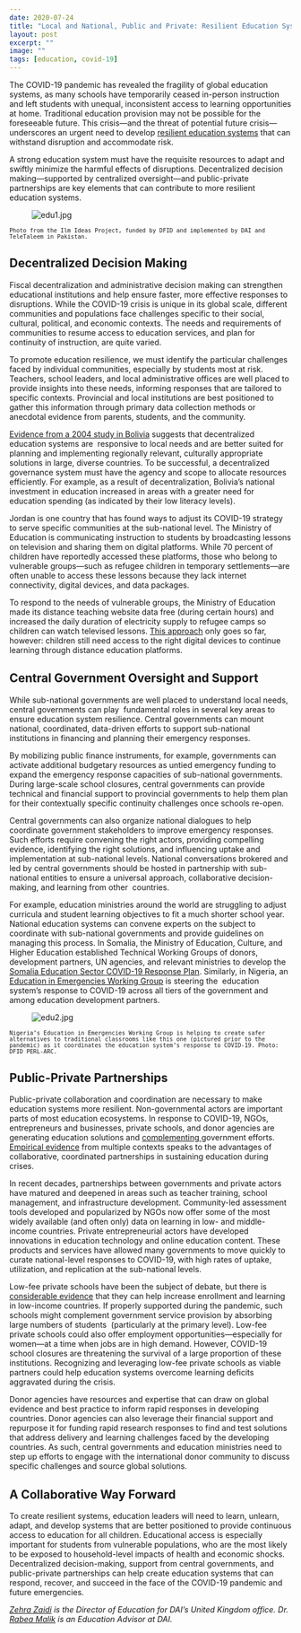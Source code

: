 ```yaml
---
date: 2020-07-24
title: "Local and National, Public and Private: Resilient Education Systems in the COVID-19 Era"
layout: post
excerpt: ""
image: ""
tags: [education, covid-19]
---
```

<p>The COVID-19 pandemic has revealed the fragility of global education systems, as many schools have temporarily ceased in-person instruction and left students with unequal, inconsistent access to learning opportunities at home. Traditional education provision may not be possible for the foreseeable future. This crisis—and the threat of potential future crisis—underscores an urgent need to develop <a href="http://www.iiep.unesco.org/en/our-mission/education-system-resilience">resilient education systems</a> that can withstand disruption and accommodate risk.</p><p>A strong education system must have the requisite resources to adapt and swiftly minimize the harmful effects of disruptions. Decentralized decision making—supported by centralized oversight—and public-private partnerships are key elements that can contribute to more resilient education systems.</p><figure class="kg-card kg-image-card"><img src="https://pubs.ghost.io/uploads/edu1.jpg" class="kg-image" alt="edu1.jpg" loading="lazy"></figure><p><code><code>Photo from the Ilm Ideas Project, funded by DFID and implemented by DAI and TeleTaleem in Pakistan.</code></code></p><h2 id="decentralized-decision-making">Decentralized Decision Making</h2><p>Fiscal decentralization and administrative decision making can strengthen educational institutions and help ensure faster, more effective responses to disruptions. While the COVID-19 crisis is unique in its global scale, different communities and populations face challenges specific to their social, cultural, political, and economic contexts. The needs and requirements of communities to resume access to education services, and plan for continuity of instruction, are quite varied.</p><p>To promote education resilience, we must identify the particular challenges faced by individual communities, especially by students most at risk. Teachers, school leaders, and local administrative offices are well placed to provide insights into these needs, informing responses that are tailored to specific contexts. Provincial and local institutions are best positioned to gather this information through primary data collection methods or anecdotal evidence from parents, students, and the community.</p><p><a href="https://www.sciencedirect.com/science/article/abs/pii/S0047272702001858">Evidence from a 2004 study in Bolivia</a> suggests that decentralized education systems are  responsive to local needs and are better suited for planning and implementing regionally relevant, culturally appropriate solutions in large, diverse countries. To be successful, a decentralized governance system must have the agency and scope to allocate resources efficiently. For example, as a result of decentralization, Bolivia’s national investment in education increased in areas with a greater need for education spending (as indicated by their low literacy levels).</p><p>Jordan is one country that has found ways to adjust its COVID-19 strategy to serve specific communities at the sub-national level. The Ministry of Education is communicating instruction to students by broadcasting lessons on television and sharing them on digital platforms. While 70 percent of children have reportedly accessed these platforms, those who belong to vulnerable groups—such as refugee children in temporary settlements—are often unable to access these lessons because they lack internet connectivity, digital devices, and data packages.</p><p>To respond to the needs of vulnerable groups, the Ministry of Education made its distance teaching website data free (during certain hours) and increased the daily duration of electricity supply to refugee camps so children can watch televised lessons. <a href="https://reliefweb.int/sites/reliefweb.int/files/resources/76399.pdf">This approach</a> only goes so far, however: children still need access to the right digital devices to continue learning through distance education platforms.</p><h2 id="central-government-oversight-and-support">Central Government Oversight and Support</h2><p>While sub-national governments are well placed to understand local needs, central governments can play  fundamental roles in several key areas to ensure education system resilience. Central governments can mount national, coordinated, data-driven efforts to support sub-national institutions in financing and planning their emergency responses.</p><p>By mobilizing public finance instruments, for example, governments can activate additional budgetary resources as untied emergency funding to expand the emergency response capacities of sub-national governments. During large-scale school closures, central governments can provide technical and financial support to provincial governments to help them plan for their contextually specific continuity challenges once schools re-open.</p><p>Central governments can also organize national dialogues to help coordinate government stakeholders to improve emergency responses. Such efforts require convening the right actors, providing compelling evidence, identifying the right solutions, and influencing uptake and implementation at sub-national levels. National conversations brokered and led by central governments should be hosted in partnership with sub-national entities to ensure a universal approach, collaborative decision-making, and learning from other  countries.</p><p>For example, education ministries around the world are struggling to adjust curricula and student learning objectives to fit a much shorter school year. National education systems can convene experts on the subject to coordinate with sub-national governments and provide guidelines on managing this process. In Somalia, the Ministry of Education, Culture, and Higher Education established Technical Working Groups of donors, development partners, UN agencies, and relevant ministries to develop the <a href="https://planipolis.iiep.unesco.org/sites/planipolis/files/ressources/somalia-education-sector_covid-19_response-plan_final_2020-04-22.pdf">Somalia Education Sector COVID-19 Response Plan</a>. Similarly, in Nigeria, an <a href="https://reliefweb.int/sites/reliefweb.int/files/resources/nigeria_education_sector_covid-19_response_strategy_north_east_.pdf">Education in Emergencies Working Group</a> is steering the  education system’s response to COVID-19 across all tiers of the government and among education development partners.</p><figure class="kg-card kg-image-card"><img src="https://pubs.ghost.io/uploads/edu2.jpg" class="kg-image" alt="edu2.jpg" loading="lazy"></figure><p><code><code>Nigeria’s Education in Emergencies Working Group is helping to create safer alternatives to traditional classrooms like this one (pictured prior to the pandemic) as it coordinates the education system’s response to COVID-19. Photo: DFID PERL-ARC.</code></code></p><h2 id="public-private-partnerships">Public-Private Partnerships</h2><p>Public-private collaboration and coordination are necessary to make education systems more resilient. Non-governmental actors are important parts of most education ecosystems. In response to COVID-19, NGOs, entrepreneurs and businesses, private schools, and donor agencies are generating education solutions and <a href="https://www.forbes.com/sites/kimjonker/2020/05/29/turning-our-education-crisis-into-opportunity-lessons-from-high-performing-nonprofits/#1b217db75874">complementing </a> government efforts. <a href="https://elibrary.worldbank.org/doi/pdf/10.1596/978-0-8213-7866-3">Empirical evidence</a> from multiple contexts speaks to the advantages of collaborative, coordinated partnerships in sustaining education during crises.</p><p>In recent decades, partnerships between governments and private actors have matured and deepened in areas such as teacher training, school management, and infrastructure development. Community-led assessment tools developed and popularized by NGOs now offer some of the most widely available (and often only) data on learning in low- and middle-income countries. Private entrepreneurial actors have developed innovations in education technology and online education content. These products and services have allowed many governments to move quickly to curate national-level responses to COVID-19, with high rates of uptake, utilization, and replication at the sub-national levels.</p><p>Low-fee private schools have been the subject of debate, but there is <a href="https://www.researchgate.net/profile/Jishnu_Das/publication/228758859_The_rise_of_private_schooling_in_Pakistan_Catering_to_the_urban_elite_or_educating_the_rural_poor/links/546cd2fd0cf26e95bc3ca6af/The-rise-of-private-schooling-in-Pakistan-Catering-to-the-urban-elite-or-educating-the-rural-poor.pdf">considerable evidence</a> that they can help increase enrollment and learning in low-income countries. If properly supported during the pandemic, such schools might complement government service provision by absorbing large numbers of students  (particularly at the primary level). Low-fee private schools could also offer employment opportunities—especially for women—at a time when jobs are in high demand. However, COVID-19 school closures are threatening the survival of a large proportion of these institutions. Recognizing and leveraging low-fee private schools as viable partners could help education systems overcome learning deficits aggravated during the crisis.</p><p>Donor agencies have resources and expertise that can draw on global evidence and best practice to inform rapid responses in developing countries. Donor agencies can also leverage their financial support and repurpose it for funding rapid research responses to find and test solutions that address delivery and learning challenges faced by the developing countries. As such, central governments and education ministries need to step up efforts to engage with the international donor community to discuss specific challenges and source global solutions.</p><h2 id="a-collaborative-way-forward">A Collaborative Way Forward</h2><p>To create resilient systems, education leaders will need to learn, unlearn, adapt, and develop systems that are better positioned to provide continuous access to education for all children. Educational access is especially important for students from vulnerable populations, who are the most likely to be exposed to household-level impacts of health and economic shocks. Decentralized decision-making, support from central governments, and public-private partnerships can help create education systems that can respond, recover, and succeed in the face of the COVID-19 pandemic and future emergencies.</p><p><em><a href="https://www.dai.com/who-we-are/our-team/zehra-zaidi">Zehra Zaidi</a> is the Director of Education for DAI’s United Kingdom office. Dr. <a href="https://www.linkedin.com/in/rabea-malik-29a925a2/">Rabea Malik</a> is an Education Advisor at DAI.</em></p>
  